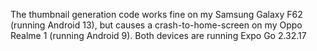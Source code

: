 The thumbnail generation code works fine on my Samsung Galaxy F62 (running Android 13), but causes a crash-to-home-screen on my Oppo Realme 1 (running Android 9). Both devices are running Expo Go 2.32.17
